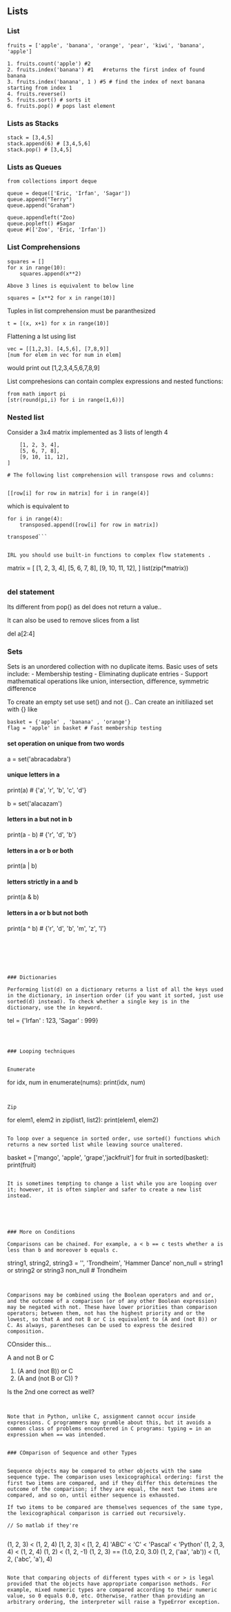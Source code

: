 ## Lists


### List 
```
fruits = ['apple', 'banana', 'orange', 'pear', 'kiwi', 'banana', 'apple']

1. fruits.count('apple') #2
2. fruits.index('banana') #1   #returns the first index of found banana
3. fruits.index('banana', 1 ) #5 # find the index of next banana starting from index 1
4. fruits.reverse()
5. fruits.sort() # sorts it
6. fruits.pop() # pops last element
```

### Lists as Stacks

```
stack = [3,4,5]
stack.append(6) # [3,4,5,6]
stack.pop() # [3,4,5]

```


###  Lists as Queues

```
from collections import deque

queue = deque(['Eric, 'Irfan', 'Sagar'])
queue.append("Terry")
queue.append("Graham")

queue.appendleft("Zoo)
queue.popleft() #Sagar
queue #(['Zoo', 'Eric, 'Irfan'])
```

### List Comprehensions
```
squares = []
for x in range(10):
    squares.append(x**2)

Above 3 lines is equivalent to below line 

squares = [x**2 for x in range(10)]
```

Tuples in list comprehension must be paranthesized

```
t = [(x, x+1) for x in range(10)]
```

Flattening a lst using list
```
vec = [[1,2,3]. [4,5,6], [7,8,9]]
[num for elem in vec for num in elem]
```
would print out 
[1,2,3,4,5,6,7,8,9]

List comprehesions can contain complex expressions and nested functions:
```
from math import pi 
[str(round(pi,i) for i in range(1,6))]
```


### Nested list 
Consider a 3x4 matrix implemented as 3 lists of length 4

```matrix = [
    [1, 2, 3, 4],
    [5, 6, 7, 8],
    [9, 10, 11, 12],
]

# The following list comprehension will transpose rows and columns:


[[row[i] for row in matrix] for i in range(4)]

```

which is equivalent to 

```transposed = []
for i in range(4):
    transposed.append([row[i] for row in matrix])

transposed```


IRL you should use built-in functions to complex flow statements . 

```
matrix = [
    [1, 2, 3, 4],
    [5, 6, 7, 8],
    [9, 10, 11, 12],
]
list(zip(*matrix))
```
```


### del statement

Its different from pop() as del does not return a value..

It can also be used to remove slices from a list

del a[2:4]


### Sets

Sets is an unordered collection with no duplicate items.
Basic uses of sets include:
    - Membership testing
    - Eliminating duplicate entries
    - Support mathematical operations like union, intersection, difference, symmetric difference

To create an empty set use set() and not {}..
Can create an initiliazed set with {} like

```
basket = {'apple' , 'banana' , 'orange'}
flag = 'apple' in basket # Fast membership testing
```

#### set operation on unique from two words
a = set('abracadabra')

#### unique letters in a
print(a) # {'a', 'r', 'b', 'c', 'd'}

b = set('alacazam')

#### letters in a but not in b
print(a - b) # {'r', 'd', 'b'}

#### letters in a or b or both
print(a | b)

#### letters strictly in a and b
print(a & b)

#### letters in a or b but not both
print(a ^ b) # {'r', 'd', 'b', 'm', 'z', 'l'}
```






### Dictionaries

Performing list(d) on a dictionary returns a list of all the keys used in the dictionary, in insertion order (if you want it sorted, just use sorted(d) instead). To check whether a single key is in the dictionary, use the in keyword.

```
tel = {'Irfan' : 123, 'Sagar' : 999}

```



### Looping techniques


Enumerate
```
for idx, num in enumerate(nums):
    print(idx, num)
```


Zip
```
for elem1, elem2 in zip(list1, list2):
    print(elem1, elem2)
```

To loop over a sequence in sorted order, use sorted() functions which returns a new sorted list while leaving source unaltered.
```
basket = ['mango', 'apple', 'grape','jackfruit']
for fruit in sorted(basket):
    print(fruit)
```

It is sometimes tempting to change a list while you are looping over it; however, it is often simpler and safer to create a new list instead.





### More on Conditions

Comparisons can be chained. For example, a < b == c tests whether a is less than b and moreover b equals c.
```
string1, string2, string3 = '', 'Trondheim', 'Hammer Dance'
non_null = string1 or string2 or string3
non_null # Trondheim
```


Comparisons may be combined using the Boolean operators and and or, and the outcome of a comparison (or of any other Boolean expression) may be negated with not. These have lower priorities than comparison operators; between them, not has the highest priority and or the lowest, so that A and not B or C is equivalent to (A and (not B)) or C. As always, parentheses can be used to express the desired composition.

```
COnsider this...

A and not B or C 

1. (A and (not B)) or C
2. (A and (not B or C)) ? 

Is the 2nd one correct as well? 

```


Note that in Python, unlike C, assignment cannot occur inside expressions. C programmers may grumble about this, but it avoids a common class of problems encountered in C programs: typing = in an expression when == was intended.


### COmparison of Sequence and other Types


Sequence objects may be compared to other objects with the same sequence type. The comparison uses lexicographical ordering: first the first two items are compared, and if they differ this determines the outcome of the comparison; if they are equal, the next two items are compared, and so on, until either sequence is exhausted.

If two items to be compared are themselves sequences of the same type, the lexicographical comparison is carried out recursively.

// So matlab if they're 


```
(1, 2, 3)              < (1, 2, 4)
[1, 2, 3]              < [1, 2, 4]
'ABC' < 'C' < 'Pascal' < 'Python'
(1, 2, 3, 4)           < (1, 2, 4)
(1, 2)                 < (1, 2, -1)
(1, 2, 3)             == (1.0, 2.0, 3.0)
(1, 2, ('aa', 'ab'))   < (1, 2, ('abc', 'a'), 4)

```

Note that comparing objects of different types with < or > is legal provided that the objects have appropriate comparison methods. For example, mixed numeric types are compared according to their numeric value, so 0 equals 0.0, etc. Otherwise, rather than providing an arbitrary ordering, the interpreter will raise a TypeError exception.